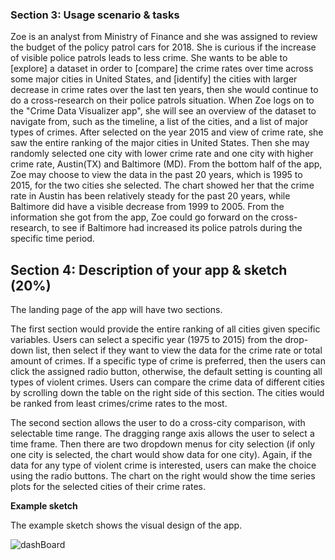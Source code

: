 ### Section 3: Usage scenario & tasks

Zoe is an analyst from Ministry of Finance and she was assigned to review the budget of the policy patrol cars for 2018. She is curious if the increase of visible police patrols leads to less crime. She wants to be able to [explore] a dataset in order to [compare] the crime rates over time across some major cities in United States, and [identify] the cities with larger decrease in crime rates over the last ten years, then she would continue to do a cross-research on their police patrols situation. When Zoe logs on to the "Crime Data Visualizer app", she will see an overview of the dataset to navigate from, such as the timeline, a list of the cities, and a list of major types of crimes. After selected on the year 2015 and view of crime rate, she saw the entire ranking of the major cities in United States. Then she may randomly selected one city with lower crime rate and one city with higher crime rate, Austin(TX) and Baltimore (MD). From the bottom half of the app, Zoe may choose to view the data in the past 20 years, which is 1995 to 2015, for the two cities she selected. The chart showed her that the crime rate in Austin has been relatively steady for the past 20 years, while Baltimore did have a visible decrease from 1999 to 2005. From the information she got from the app, Zoe could go forward on the cross-research, to see if Baltimore had increased its police patrols during the specific time period.


## Section 4: Description of your app & sketch (20%)

The landing page of the app will have two sections.

The first section would provide the entire ranking of all cities given specific variables. Users can select a specific year (1975 to 2015) from the drop-down list, then select if they want to view the data for the crime rate or total amount of crimes. If a specific type of crime is preferred, then the users can click the assigned radio button, otherwise, the default setting is counting all types of violent crimes. Users can compare the crime data of different cities by scrolling down the table on the right side of this section. The cities would be ranked from least crimes/crime rates to the most.

The second section allows the user to do a cross-city comparison, with selectable time range. The dragging range axis allows the user to select a time frame. Then there are two dropdown menus for city selection (if only one city is selected, the chart would show data for one city). Again, if the data for any type of violent crime is interested, users can make the choice using the radio buttons. The chart on the right would show the time series plots for the selected cities of their crime rates.

**Example sketch**

The example sketch shows the visual design of the app.

![dashBoard](appSketch.png)
